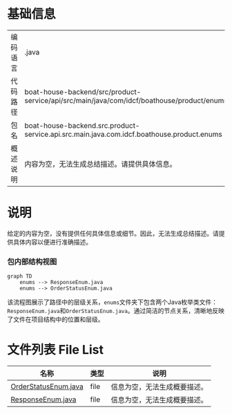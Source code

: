 # 基础信息

|      |      |
|------|------|
| 编码语言 | .java |
| 代码路径 | boat-house-backend/src/product-service/api/src/main/java/com/idcf/boathouse/product/enums |
| 包名 | boat-house-backend.src.product-service.api.src.main.java.com.idcf.boathouse.product.enums |
| 概述说明 | 内容为空，无法生成总结描述。请提供具体信息。 |

# 说明

给定的内容为空，没有提供任何具体信息或细节。因此，无法生成总结描述。请提供具体内容以便进行准确描述。


### 包内部结构视图

```mermaid
graph TD
    enums --> ResponseEnum.java
    enums --> OrderStatusEnum.java
```

该流程图展示了路径中的层级关系，`enums`文件夹下包含两个Java枚举类文件：`ResponseEnum.java`和`OrderStatusEnum.java`。通过简洁的节点关系，清晰地反映了文件在项目结构中的位置和层级。

# 文件列表 File List

| 名称   | 类型  | 说明 |
|-------|------|-------------|
| [OrderStatusEnum.java](OrderStatusEnum.md) | file | 信息为空，无法生成概要描述。 |
| [ResponseEnum.java](ResponseEnum.md) | file | 信息为空，无法生成概要描述。 |


